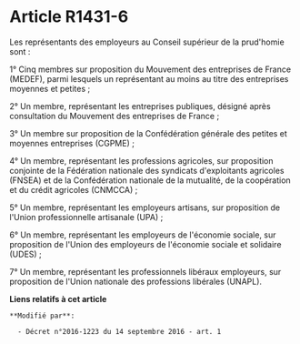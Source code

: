 # Article R1431-6

Les représentants des employeurs au Conseil supérieur de la prud'homie sont :

1° Cinq membres sur proposition du Mouvement des entreprises de France (MEDEF), parmi lesquels un représentant au moins au
titre des entreprises moyennes et petites ;

2° Un membre, représentant les entreprises publiques, désigné après consultation du Mouvement des entreprises de France ;

3° Un membre sur proposition de la Confédération générale des petites et moyennes entreprises (CGPME) ;

4° Un membre, représentant les professions agricoles, sur proposition conjointe de la Fédération nationale des syndicats
d'exploitants agricoles (FNSEA) et de la Confédération nationale de la mutualité, de la coopération et du crédit agricoles
(CNMCCA) ;

5° Un membre, représentant les employeurs artisans, sur proposition de l'Union professionnelle artisanale (UPA) ;

6° Un membre, représentant les employeurs de l'économie sociale, sur proposition de l'Union des employeurs de l'économie
sociale et solidaire (UDES) ;

7° Un membre, représentant les professionnels libéraux employeurs, sur proposition de l'Union nationale des professions
libérales (UNAPL).

**Liens relatifs à cet article**

	**Modifié par**:

	  - Décret n°2016-1223 du 14 septembre 2016 - art. 1
